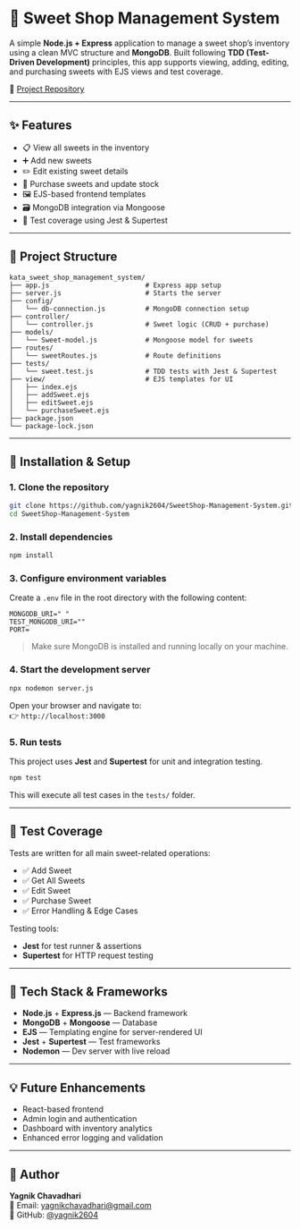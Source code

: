 # 🍬 Sweet Shop Management System

A simple **Node.js + Express** application to manage a sweet shop’s inventory using a clean MVC structure and **MongoDB**. Built following **TDD (Test-Driven Development)** principles, this app supports viewing, adding, editing, and purchasing sweets with EJS views and test coverage.

🔗 [Project Repository](https://github.com/yagnik2604/SweetShop-Management-System)

---

## ✨ Features

- 📋 View all sweets in the inventory  
- ➕ Add new sweets  
- ✏️ Edit existing sweet details  
- 🛒 Purchase sweets and update stock  
- 🖼️ EJS-based frontend templates  
- 🗃️ MongoDB integration via Mongoose  
- 🧪 Test coverage using Jest & Supertest  

---

## 🧱 Project Structure

```
kata_sweet_shop_management_system/
├── app.js                        # Express app setup
├── server.js                     # Starts the server
├── config/
│   └── db-connection.js          # MongoDB connection setup
├── controller/
│   └── controller.js             # Sweet logic (CRUD + purchase)
├── models/
│   └── Sweet-model.js            # Mongoose model for sweets
├── routes/
│   └── sweetRoutes.js            # Route definitions
├── tests/
│   └── sweet.test.js             # TDD tests with Jest & Supertest
├── view/                         # EJS templates for UI
│   ├── index.ejs
│   ├── addSweet.ejs
│   ├── editSweet.ejs
│   └── purchaseSweet.ejs
├── package.json
└── package-lock.json
```

---

## 🚀 Installation & Setup

### 1. Clone the repository

```bash
git clone https://github.com/yagnik2604/SweetShop-Management-System.git
cd SweetShop-Management-System
```

### 2. Install dependencies

```bash
npm install
```

### 3. Configure environment variables

Create a `.env` file in the root directory with the following content:

```
MONGODB_URI=" "
TEST_MONGODB_URI=""
PORT=
```

> Make sure MongoDB is installed and running locally on your machine.

### 4. Start the development server

```bash
npx nodemon server.js
```

Open your browser and navigate to:  
👉 `http://localhost:3000`

### 5. Run tests

This project uses **Jest** and **Supertest** for unit and integration testing.

```bash
npm test
```

This will execute all test cases in the `tests/` folder.

---

## 🧪 Test Coverage

Tests are written for all main sweet-related operations:

- ✅ Add Sweet  
- ✅ Get All Sweets  
- ✅ Edit Sweet  
- ✅ Purchase Sweet  
- ✅ Error Handling & Edge Cases  

Testing tools:

- **Jest** for test runner & assertions  
- **Supertest** for HTTP request testing  

---

## 🧰 Tech Stack & Frameworks

- **Node.js** + **Express.js** — Backend framework  
- **MongoDB** + **Mongoose** — Database 
- **EJS** — Templating engine for server-rendered UI  
- **Jest** + **Supertest** — Test frameworks  
- **Nodemon** — Dev server with live reload  

---

## 💡 Future Enhancements

- React-based frontend  
- Admin login and authentication  
- Dashboard with inventory analytics  
- Enhanced error logging and validation  

---


## 👤 Author

**Yagnik Chavadhari**  
📧 Email: yagnikchavadhari@gmail.com  
🔗 GitHub: [@yagnik2604](https://github.com/yagnik2604)
